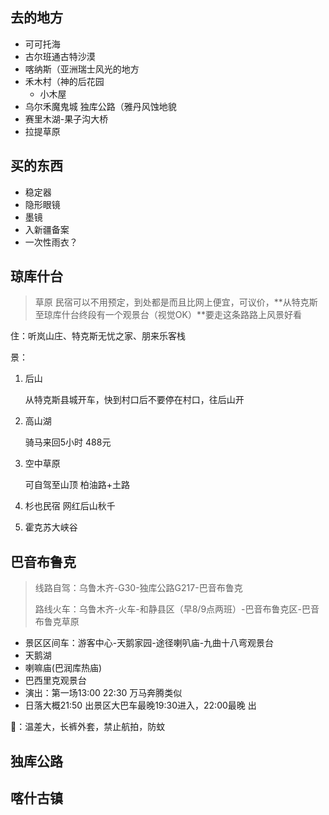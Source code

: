

## 去的地方

- 可可托海
- 古尔班通古特沙漠
- 喀纳斯（亚洲瑞士风光的地方
- 禾木村（神的后花园
  - 小木屋
- 乌尔禾魔鬼城  独库公路（雅丹风蚀地貌
- 赛里木湖-果子沟大桥
- 拉提草原



## 买的东西

- 稳定器
- 隐形眼镜
- 墨镜
- 入新疆备案
- 一次性雨衣？







## 琼库什台

> 草原  民宿可以不用预定，到处都是而且比网上便宜，可议价，**从特克斯至琼库什台终段有一个观景台（视觉OK）**要走这条路路上风景好看

住：听岚山庄、特克斯无忧之家、朋来乐客栈

景：

1. 后山

   从特克斯县城开车，快到村口后不要停在村口，往后山开

2. 高山湖

   骑马来回5小时 488元

3. 空中草原

   可自驾至山顶 柏油路+土路

4. 杉也民宿 网红后山秋千

5. 霍克苏大峡谷



## 巴音布鲁克

> 线路自驾：乌鲁木齐-G30-独库公路G217-巴音布鲁克
>
> 路线火车：乌鲁木齐-火车-和静县区（早8/9点两班）-巴音布鲁克区-巴音布鲁克草原

- 景区区间车：游客中心-天鹅家园-途径喇叭庙-九曲十八弯观景台
- 天鹅湖
- 喇嘛庙(巴润库热庙)
- 巴西里克观景台
- 演出：第一场13:00  22:30 万马奔腾类似
- 日落大概21:50 出景区大巴车最晚19:30进入，22:00最晚 出

📢：温差大，长裤外套，禁止航拍，防蚊

## 独库公路

## 喀什古镇